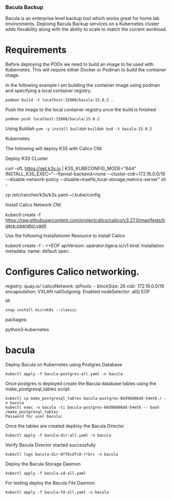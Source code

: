 ### Bacula Backup

  Bacula is an enterprise level backup tool which works great for home lab environments. Deploing Bacula Backup services on a Kubernetes cluster adds flexability along with the ability to scale to match the current workload. 

# Requirements

Before deploying the PODs we need to build an image to be used with Kubernetes. This will require either Docker or Podman to build the container image. 

In the following example I am building the container image using podman and specifying a local container registry.

```podman build -t localhost:32000/bacula:15.0.2 .```

Push the image to the local container registry once the build is finished

```podman push localhost:32000/bacula:15.0.2```


Using Buildah
```yum -y install buildah```
```buildah bud -t bacula:15.0.2```

Kubernetes 

The following will deploy K3S with Calico CNI

Deploy K3S CLuster


curl -sfL https://get.k3s.io | K3S_KUBECONFIG_MODE="644" INSTALL_K3S_EXEC="--flannel-backend=none --cluster-cidr=172.16.0.0/16 --disable-network-policy --disable=traefik,local-storage,metrics-server" sh -

cp /etc/rancher/k3s/k3s.yaml ~/.kube/config

Install Calico Network CNI

kubectl create -f https://raw.githubusercontent.com/projectcalico/calico/v3.27.0/manifests/tigera-operator.yaml

Use the following Installationm Resource to install Calico

kubectl create -f - <<EOF
apiVersion: operator.tigera.io/v1
kind: Installation
metadata:
  name: default
spec:
  # Configures Calico networking.
  registry: quay.io/
  calicoNetwork:
    ipPools:
    - blockSize: 26
      cidr: 172.16.0.0/16
      encapsulation: VXLAN
      natOutgoing: Enabled
      nodeSelector: all()
EOF

    OR

```snap install microk8s --classic``` 


packages:

python3-kubernetes

# bacula


Deploy Bacula on Kubernetes using Postgres Database

```
kubectl apply -f bacula-postgres-all.yaml -n bacula
```
Once postgres is deployed create the Bacula database tables using the make_postgresql_tables script


```
kubectl cp make_postgresql_tables bacula-postgres-66d96886dd-54mt6:/ -n bacula
kubectl exec -n bacula -ti bacula-postgres-66d96886dd-54mt6 -- bash /make_postgresql_tables
Password for user bacula: 
```
Once the tables are created depkloy the Bacula Director

```
kubectl apply -f bacula-dir-all.yaml -n bacula
```

Verify Bacula Director started successfully

```
kubectl logs bacula-dir-8ff6cdfc8-rrbrc -n bacula 
```

Deploy the Bacula Storage Daemon

```
kubectl apply -f bacula-sd-all.yaml
```

For testing deploy the Bacula File Daemon

```
kubectl apply -f bacula-fd-all.yaml -n bacula
```
